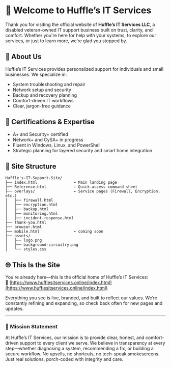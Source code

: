 # 👋 Welcome to Huffle’s IT Services

Thank you for visiting the official website of **Huffle’s IT Services LLC**, a disabled veteran-owned IT support business built on trust, clarity, and comfort. Whether you're here for help with your systems, to explore our services, or just to learn more, we’re glad you stopped by.

## 💼 About Us

Huffle’s IT Services provides personalized support for individuals and small businesses. We specialize in:

- System troubleshooting and repair  
- Network setup and security  
- Backup and recovery planning  
- Comfort-driven IT workflows  
- Clear, jargon-free guidance  

## 🧠 Certifications & Expertise

- A+ and Security+ certified  
- Network+ and CySA+ in progress  
- Fluent in Windows, Linux, and PowerShell  
- Strategic planning for layered security and smart home integration  

## 📁 Site Structure

```
Huffle's-IT-Support-Site/
├── index.html                ← Main landing page
├── Reference.html            ← Quick-access command sheet
├── overlays/                 ← Service pages (Firewall, Encryption, etc.)
│   ├── firewall.html
│   ├── encryption.html
│   ├── backup.html
│   ├── monitoring.html
│   ├── incident-response.html
├── thank-you.html
├── browser.html
├── mobile.html               ← coming soon
├── assets/
│   ├── logo.png
│   ├── background-circuitry.png
│   └── styles.css
```

## 🌐 This Is the Site

You're already here—this is the official home of Huffle’s IT Services:  
🔗 [https://www.hufflesitservices.online/index.html](https://www.hufflesitservices.online/index.html)

Everything you see is live, branded, and built to reflect our values. We’re constantly refining and expanding, so check back often for new pages and updates.

---

### 🧭 Mission Statement

At Huffle’s IT Services, our mission is to provide clear, honest, and comfort-driven support to every client we serve. We believe in transparency at every step—whether diagnosing a system, recommending a fix, or building a secure workflow. No upsells, no shortcuts, no tech-speak smokescreens. Just real solutions, porch-coded with integrity and care.
